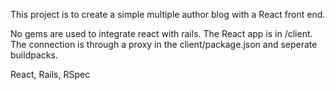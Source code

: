 This project is to create a simple multiple author blog with a React front end.

No gems are used to integrate react with rails. The React app is in /client. The connection is through a proxy in the client/package.json and seperate buildpacks.

React, Rails, RSpec